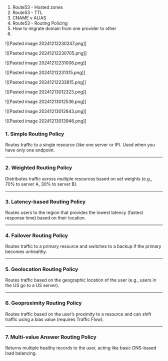
1. Route53 - Hosted zones
2. Route53 - TTL
3. CNAME v ALIAS
4. Route53 - Routing Policing
5. How to migrate domain from one provider to other
6. 





![[Pasted image 20241212230247.png]]


![[Pasted image 20241212230705.png]]



![[Pasted image 20241212231006.png]]




![[Pasted image 20241212231315.png]]


![[Pasted image 20241212233815.png]]



![[Pasted image 20241213012323.png]]



![[Pasted image 20241213012536.png]]


![[Pasted image 20241213012643.png]]


![[Pasted image 20241213013946.png]]


### 1. Simple Routing Policy

Routes traffic to a single resource (like one server or IP). Used when you have only one endpoint.

---

### 2. Weighted Routing Policy

Distributes traffic across multiple resources based on set weights (e.g., 70% to server A, 30% to server B).

---

### 3. Latency-based Routing Policy

Routes users to the region that provides the lowest latency (fastest response time) based on their location.

---

### 4. Failover Routing Policy

Routes traffic to a primary resource and switches to a backup if the primary becomes unhealthy.

---

### 5. Geolocation Routing Policy

Routes traffic based on the geographic location of the user (e.g., users in the US go to a US server).

---

### 6. Geoproximity Routing Policy

Routes traffic based on the user’s proximity to a resource and can shift traffic using a bias value (requires Traffic Flow).

---

### 7. Multi-value Answer Routing Policy

Returns multiple healthy records to the user, acting like basic DNS-based load balancing.